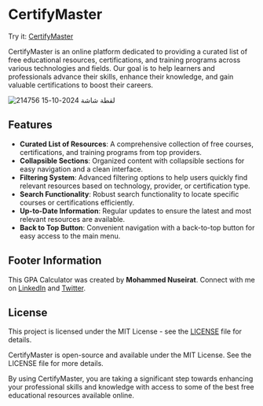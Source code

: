 # CertifyMaster

Try it: [CertifyMaster](https://certifymaster.netlify.app/)

CertifyMaster is an online platform dedicated to providing a curated list of free educational resources, certifications, and training programs across various technologies and fields. Our goal is to help learners and professionals advance their skills, enhance their knowledge, and gain valuable certifications to boost their careers.

![لقطة شاشة 2024-10-15 214756](https://github.com/user-attachments/assets/21f8517c-6791-481c-ac01-5393a17ee0f2)

## Features

- **Curated List of Resources**: A comprehensive collection of free courses, certifications, and training programs from top providers.
- **Collapsible Sections**: Organized content with collapsible sections for easy navigation and a clean interface.
- **Filtering System**: Advanced filtering options to help users quickly find relevant resources based on technology, provider, or certification type.
- **Search Functionality**: Robust search functionality to locate specific courses or certifications efficiently.
- **Up-to-Date Information**: Regular updates to ensure the latest and most relevant resources are available.
- **Back to Top Button**: Convenient navigation with a back-to-top button for easy access to the main menu.

## Footer Information

This GPA Calculator was created by **Mohammed Nuseirat**. Connect with me on [LinkedIn](https://www.linkedin.com/in/mohammednuseirat/) and [Twitter](https://x.com/MohaNuseirat).

## License

This project is licensed under the MIT License - see the [LICENSE](LICENSE) file for details.

CertifyMaster is open-source and available under the MIT License. See the LICENSE file for more details.

By using CertifyMaster, you are taking a significant step towards enhancing your professional skills and knowledge with access to some of the best free educational resources available online.
